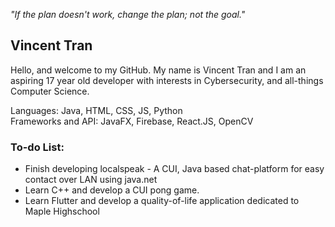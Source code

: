 <em>"If the plan doesn't work, change the plan; not the goal."</em>  
  
## Vincent Tran  
Hello, and welcome to my GitHub. My name is Vincent Tran and I am an aspiring 17 year old developer with interests in Cybersecurity, and all-things Computer Science.  
  
Languages: Java, HTML, CSS, JS, Python  
Frameworks and API: JavaFX, Firebase, React.JS, OpenCV  

### To-do List:  
<ul>
  <li>Finish developing localspeak -  A CUI, Java based chat-platform for easy contact over LAN using java.net</li>
  <li>Learn C++ and develop a CUI pong game.</li>
  <li>Learn Flutter and develop a quality-of-life application dedicated to Maple Highschool</li>
</ul>
